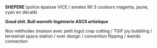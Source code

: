 **SHEPERE** (police épaisse VICE / années 90 3 couleurs magenta, jaune, cyan en décalé)

**Good shit. Bull warmth**
**Ingénierie ASCII artistique**

Nos méthodes (maison avec petit logo)
crap cutting / TGIF joy bubbling / terrestrial space station / over design / convention flipping / weirdo connection